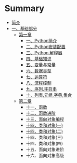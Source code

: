 # Summary

* [简介](README.md)
* [一、基础部分](yi-3001-ji-chu-bu-fen.md)
  * [第一章](yi-3001-ji-chu-bu-fen/di-yi-zhang.md)
    * [一、Python简介](yi-3001-ji-chu-bu-fen/di-yi-zhang/yi-3001-python-jian-jie.md)
    * [二、Python安装配置](yi-3001-ji-chu-bu-fen/di-yi-zhang/er-3001-python-an-zhuang-pei-zhi.md)
    * [三、Python 解释器](yi-3001-ji-chu-bu-fen/di-yi-zhang/san-3001-python-jie-shi-qi.md)
    * [四、基础知识](yi-3001-ji-chu-bu-fen/di-yi-zhang/si-3001-ji-chu-zhi-shi.md)
    * [五、变量与常量](yi-3001-ji-chu-bu-fen/di-yi-zhang/wu-3001-bian-liang-yu-chang-liang.md)
    * [六、数据类型](yi-3001-ji-chu-bu-fen/di-yi-zhang/liu-3001-shu-ju-lei-xing.md)
    * [七、运算符](yi-3001-ji-chu-bu-fen/di-yi-zhang/qi-3001-yun-suan-fu.md)
    * [八、流程控制](yi-3001-ji-chu-bu-fen/di-yi-zhang/ba-3001-liu-cheng-kong-zhi.md)
    * [九、序列,字符串](yi-3001-ji-chu-bu-fen/di-yi-zhang/jiu-3001-xu-52172c-zi-fu-chuan.md)
    * [十、列表,元组,字典,集合](yi-3001-ji-chu-bu-fen/di-yi-zhang/shi-3001-lie-88682c-yuan-7ec42c-zi-51782c-ji-he.md)
  * [第二章](yi-3001-ji-chu-bu-fen/di-er-zhang.md)
    * [十一、函数](yi-3001-ji-chu-bu-fen/di-er-zhang/shi-yi-3001-han-shu.md)
    * [十二、函数进阶](yi-3001-ji-chu-bu-fen/di-er-zhang/shi-er-3001-han-shu-jin-jie.md)
    * [十三、面向对象编程](yi-3001-ji-chu-bu-fen/di-er-zhang/shi-san-3001-mian-xiang-dui-xiang.md)
    * [十四、类和对象\(一\)](yi-3001-ji-chu-bu-fen/di-er-zhang/shi-si-3001-mian-xiang-dui-xiang-jin-jie.md)
    * [十四、类和对象\(二\)](yi-3001-ji-chu-bu-fen/di-er-zhang/shi-si-3001-lei-he-dui-8c6128-4e8c29.md)
    * 十四、类和对象\(三\)
    * 十四、类和对象\(四\)
    * 十五、面向对象进阶
    * 十六、面向对象高级

